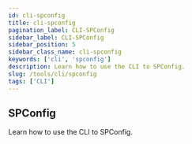 ```yaml
---
id: cli-spconfig
title: cli-spconfig
pagination_label: CLI-SPConfig
sidebar_label: CLI-SPConfig
sidebar_position: 5
sidebar_class_name: cli-spconfig
keywords: ['cli', 'spconfig']
description: Learn how to use the CLI to SPConfig.
slug: /tools/cli/spconfig
tags: ['CLI']
---
```


## SPConfig 

Learn how to use the CLI to SPConfig.

